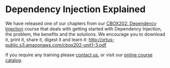 # Dependency Injection Explained

We have released one of our chapters from our [CBOX202: Dependency Injection](http://www.coldbox.org/courses/cbox202) course that deals with getting started with Dependency Injection, the problem, the benefits and the solutions. We encourage you to download it, print it, share it, digest it and learn it: http://ortus-public.s3.amazonaws.com/cbox202-unit1-3.pdf

If you require any training please <a href="http://www.ortussolutions.com/#contact">contact us.</a> or visit our [online course catalog](http://www.ortussolutions.com/services/training).
